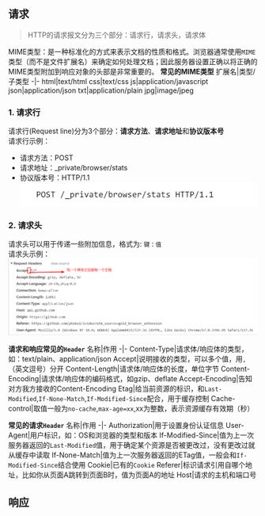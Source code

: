## 请求
> HTTP的请求报文分为三个部分：请求行，请求头，请求体  

MIME类型：是一种标准化的方式来表示文档的性质和格式。浏览器通常使用`MIME`类型（而不是文件扩展名）来确定如何处理文档；因此服务器设置正确以将正确的MIME类型附加到响应对象的头部是非常重要的。 
**常见的MIME类型**
扩展名|类型/子类型
-|-
html|text/html
css|text/css
js|application/javascript
json|application/json
txt|application/plain
jpg|image/jpeg

### 1. 请求行
请求行(Request line)分为3个部分：**请求方法**、**请求地址**和**协议版本号**  
请求行示例：  
* 请求方法：POST  
* 请求地址：_private/browser/stats
* 协议版本号：HTTP/1.1
![request line](../images/requestLine.png)  

### 2. 请求头
请求头可以用于传递一些附加信息，格式为: `键：值`  
请求头示例：  
![request header](../images/requestHeader.png)    

**请求和响应常见的`Header`**
名称|作用
-|-
Content-Type|请求体/响应体的类型，如：text/plain、application/json
Accept|说明接收的类型，可以多个值，用`,`（英文逗号）分开
Content-Length|请求体/响应体的长度，单位字节
Content-Encoding|请求体/响应体的编码格式，如gzip、deflate
Accept-Encoding|告知对方我方接收的Content-Encoding
Etag|给当前资源的标识，和`Last-Modified`,`If-None-Match`,`If-Modified-Since`配合，用于缓存控制
Cache-control|取值一般为`no-cache`,`max-age=xx`,xx为整数，表示资源缓存有效期（秒）

**常见的请求`Header`**
名称|作用
-|-
Authorization|用于设置身份认证信息
User-Agent|用户标识，如：OS和浏览器的类型和版本
If-Modified-Since|值为上一次服务器返回的`Last-Modified`值，用于确定某个资源是否被更改过，没有更改过就从缓存中读取
If-None-Match|值为上一次服务器返回的ETag值，一般会和`If-Modified-Since`结合使用
Cookie|已有的`Cookie`
Referer|标识请求引用自哪个地址，比如你从页面A跳转到页面B时，值为页面A的地址
Host|请求的主机和端口号

## 响应
